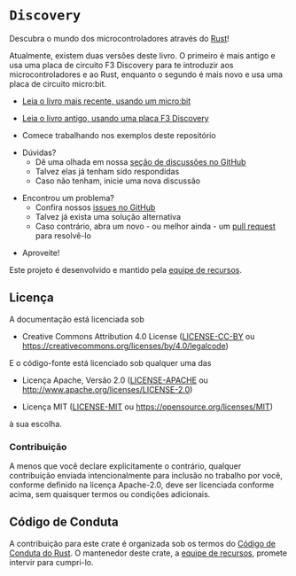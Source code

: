 # `Discovery`

<!-- Discover the world of microcontrollers through
[Rust](https://www.rust-lang.org/)! -->

Descubra o mundo dos microcontroladores através do
[Rust](https://www.rust-lang.org/)!

<!-- There are currently two versions of this book. The first is older and uses an
F3 Discovery circuit board to introduce you to microcontrollers and Rust, while
the second is newer and uses a micro:bit circuit board instead. -->

Atualmente, existem duas versões deste livro. O primeiro é mais antigo e usa uma
placa de circuito F3 Discovery para te introduzir aos microcontroladores e ao
Rust, enquanto o segundo é mais novo e usa uma placa de circuito micro:bit.

<!-- - [Read the newer book, using a micro:bit](https://docs.rust-embedded.org/discovery/microbit) -->

- [Leia o livro mais recente, usando um micro:bit](https://allyssan.github.io/discovery/microbit)

<!-- - [Read the older book, using an F3 discovery board](https://docs.rust-embedded.org/discovery/f3discovery) -->

- [Leia o livro antigo, usando uma placa F3 Discovery](https://allyssan.github.io/discovery/f3discovery)

<!-- - Start working on the examples from this repository -->

- Comece trabalhando nos exemplos deste repositório

<!-- - You've got questions? -->

- Dúvidas?
  <!-- - Have a look at our
    [discussions section on GitHub](https://github.com/rust-embedded/discovery/discussions) -->
  - Dê uma olhada em nossa
    [seção de discussões no GitHub](https://github.com/rust-embedded/discovery/discussions)
  <!-- - Maybe it has already been answered -->
  - Talvez elas já tenham sido respondidas
  <!-- - If not, start a new discussion -->
  - Caso não tenham, inicie uma nova discussão

<!-- - You've found an issue? -->

- Encontrou um problema?
  <!-- - Have a look at our -->
  - Confira nossos
    [issues no GitHub](https://github.com/rust-embedded/discovery/issues)
  <!-- - Maybe there is already a workaround -->
  - Talvez já exista uma solução alternativa
  <!-- - If not, please open a new one - or even better - a
    [pull request](https://github.com/rust-embedded/discovery/pulls) for solving
    it -->
  - Caso contrário, abra um novo - ou melhor ainda - um
    [pull request](https://github.com/rust-embedded/discovery/pulls) para
    resolvê-lo

<!-- - Have fun and enjoy! -->

- Aproveite!

<!-- This project is developed and maintained by the [Resources team][team]. -->

Este projeto é desenvolvido e mantido pela [equipe de recursos][team].

<!-- ## License -->

## Licença

<!-- The documentation is licensed under -->

A documentação está licenciada sob

<!-- - Creative Commons Attribution 4.0 License ([LICENSE-CC-BY](LICENSE-CC-BY)
  or https://creativecommons.org/licenses/by/4.0/legalcode) -->

- Creative Commons Attribution 4.0 License ([LICENSE-CC-BY](LICENSE-CC-BY) ou
  https://creativecommons.org/licenses/by/4.0/legalcode)

<!-- And the source code is licensed under either of -->

E o código-fonte está licenciado sob qualquer uma das

<!-- - Apache License, Version 2.0 ([LICENSE-APACHE](LICENSE-APACHE) or
  http://www.apache.org/licenses/LICENSE-2.0) -->

- Licença Apache, Versão 2.0 ([LICENSE-APACHE](LICENSE-APACHE) ou
  http://www.apache.org/licenses/LICENSE-2.0)

<!-- - MIT License ([LICENSE-MIT](LICENSE-MIT) or
  https://opensource.org/licenses/MIT) -->

- Licença MIT ([LICENSE-MIT](LICENSE-MIT) ou
  https://opensource.org/licenses/MIT)

<!-- at your option. -->

à sua escolha.

<!-- ### Contribution -->

### Contribuição

<!-- Unless you explicitly state otherwise, any contribution intentionally submitted
for inclusion in the work by you, as defined in the Apache-2.0 license, shall be
licensed as above, without any additional terms or conditions. -->

A menos que você declare explicitamente o contrário, qualquer contribuição
enviada intencionalmente para inclusão no trabalho por você, conforme definido
na licença Apache-2.0, deve ser licenciada conforme acima, sem quaisquer termos
ou condições adicionais.

<!-- ## Code of Conduct -->

## Código de Conduta

<!-- Contribution to this crate is organized under the terms of the [Rust Code of
Conduct][CoC], the maintainer of this crate, the [Resources team][team], promises
to intervene to uphold that code of conduct. -->

A contribuição para este crate é organizada sob os termos do
[Código de Conduta do Rust][CoC]. O mantenedor deste crate, a
[equipe de recursos][team], promete intervir para cumpri-lo.

[CoC]: CODE_OF_CONDUCT.md
[team]: https://github.com/rust-embedded/wg#the-resources-team
